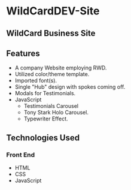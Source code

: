 # WildCardDEV-Site

## WildCard Business Site

## Features

- A company Website employing RWD.
- Utilized color/theme template.
- Imported font(s).
- Single "Hub" design with spokes coming off.
- Modals for Testimonials.
- JavaScript
  - Testimonials Carousel
  - Tony Stark Holo Carousel.
  - Typewriter Effect. 

## Technologies Used

### Front End
  - HTML
  - CSS
  - JavaScript
